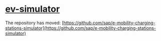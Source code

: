 # [ev-simulator](https://github.com/sap/e-mobility-charging-stations-simulator)

The repository has moved: [https://github.com/sap/e-mobility-charging-stations-simulator](https://github.com/sap/e-mobility-charging-stations-simulator)